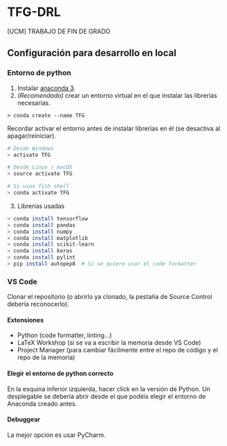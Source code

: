 # TFG-DRL
[UCM] TRABAJO DE FIN DE GRADO

## Configuración para desarrollo en local

### Entorno de python

1. Instalar [anaconda 3](https://www.anaconda.com/download).
2. _(Recomendado)_ crear un entorno virtual en el que instalar las librerías necesarias.
```
> conda create --name TFG
```
Recordar activar el entorno antes de instalar librerías en él (se desactiva al apagar/reiniciar).
``` bash
# Desde Windows
> activate TFG

# Desde Linux / macOS
> source activate TFG

# Si usas fish shell
> conda activate TFG
```
3. Librerías usadas
``` bash
> conda install tensorflow
> conda install pandas
> conda install numpy
> conda install matplotlib
> conda install scikit-learn
> conda install keras
> conda install pylint
> pip install autopep8  # Si se quiere usar el code formatter
```

### VS Code

Clonar el repositorio (o abrirlo ya clonado, la pestaña de Source Control debería reconocerlo).

#### Extensiones

* Python (code formatter, linting...)
* LaTeX Workshop (si se va a escribir la memoria desde VS Code)
* Project Manager (para cambiar fácilmente entre el repo de código y el repo de la memoria)

#### Elegir el entorno de python correcto

En la esquina inferior izquierda, hacer click en la versión de Python. Un desplegable se debería abrir desde el que podéis elegir el entorno de Anaconda creado antes.

#### Debuggear

La mejor opción es usar PyCharm.